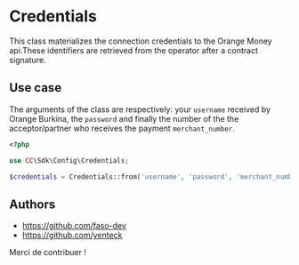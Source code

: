 # Credentials 

This class materializes the connection credentials to the Orange Money api.These identifiers are retrieved from the operator after a contract signature.

## Use case

The arguments of the class are respectively: your ```username``` received by Orange Burkina, the ```password``` and finally the number of the
the acceptor/partner who receives the payment ```merchant_number```.

```php
<?php

use CC\Sdk\Config\Credentials;

$credentials = Credentials::from('username', 'password', 'merchant_number');

```

## Authors

- https://github.com/faso-dev 
- https://github.com/yenteck 

Merci de contribuer !
